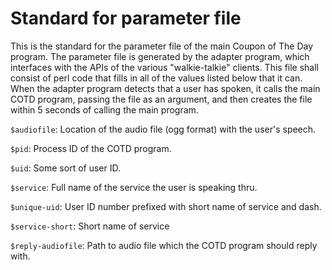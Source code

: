 Standard for parameter file
===========================
This is the standard for the parameter file of the main Coupon of The Day
program. The parameter file is generated by the adapter program, which
interfaces with the APIs of the various "walkie-talkie" clients. This file shall
consist of perl code that fills in all of the values listed below that it can. When the adapter program detects that a user has spoken, it calls the main COTD program, passing the file as an argument, and then creates the file within 5 seconds of calling the main program.

`$audiofile`: Location of the audio file (ogg format) with the user's speech.

`$pid`: Process ID of the COTD program.

`$uid`: Some sort of user ID.

`$service`: Full name of the service the user is speaking thru.

`$unique-uid`: User ID number prefixed with short name of service and dash.

`$service-short`: Short name of service

`$reply-audiofile`: Path to audio file which the COTD program should reply with.
